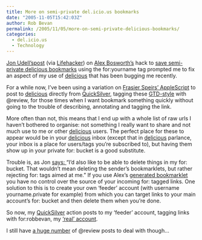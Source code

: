 ```yaml
---
title: More on semi-private del.icio.us bookmarks
date: "2005-11-05T15:42:03Z"
author: Rob Bevan
permalink: /2005/11/05/more-on-semi-private-delicious-bookmarks/
categories:
  - del.icio.us
  - Technology
---
```

[Jon Udell&#8217;s][1][post][2] (via [Lifehacker][3]) on [Alex Bosworth&#8217;s][4] hack to [save semi-private delicious bookmarks][5] using the for:yourname tag prompted me to fix an aspect of my use of [delicious][6] that has been bugging me recently.

For a while now, I&#8217;ve been using a variation on [Frasier Speirs&#8217; AppleScript][7] to post to [delicious][6] directly from [QuickSilver][8], tagging these [GTD-style][9] with @review, for those times when I want bookmark something quickly without going to the trouble of describing, annotating and tagging the link.

More often than not, this means that I end up with a whole list of raw urls I haven&#8217;t bothered to organise: not something I really want to share and not much use to me or other [delicious][6] users. The perfect place for these to appear would be in your [delicious][6] inbox (except that in [delicious][6] parlance, your inbox is a place for users/tags you&#8217;re subscribed to), but having them show up in your private for: bucket is a good substitute.

Trouble is, as Jon [says: ][2]&#8220;I&#8217;d also like to be able to delete things in my for: bucket. That wouldn&#8217;t mean deleting the sender&#8217;s bookmarklets, but rather rejecting for: tags aimed at me.&#8221; If you use Alex&#8217;s [generated bookmarklet][5] you have no control over the source of your incoming for: tagged links. One solution to this is to create your own &#8216;feeder&#8217; account (with username yourname.private for example) from which you can target links to your main account&#8217;s for: bucket and then delete them when you&#8217;re done.

So now, my [QuickSilver][8] action posts to my &#8216;feeder&#8217; account, tagging links with for:robbevan, my [&#8216;real&#8217; account][10].

I still have [a huge number][11] of @review posts to deal with though&#8230;

 [1]: http://weblog.infoworld.com/udell/
 [2]: http://weblog.infoworld.com/udell/2005/11/01.html#a1332
 [3]: http://www.lifehacker.com/software/delicious/semiprivate-delicious-bookmarks-134798.php
 [4]: http://www.sourcelabs.com/blogs/ajb/2005/10/fixing_up_some_loose_ends.html
 [5]: http://sandbox.sourcelabs.com/priv.at/
 [6]: http://del.icio.us
 [7]: http://www.livejournal.com/users/fraserspeirs/889683.html
 [8]: http://quicksilver.blacktree.com/
 [9]: http://www.davidco.com/
 [10]: http://del.icio.us/robbevan
 [11]: http://kevan.org/extispicious.cgi?name=robbevan
